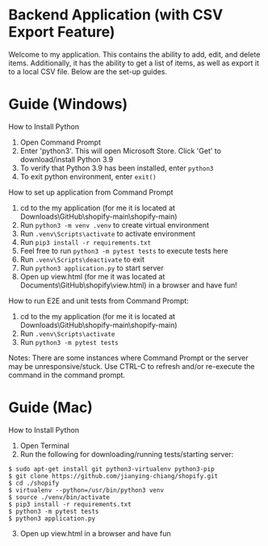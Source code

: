 # Backend Application (with CSV Export Feature)

Welcome to my application. This contains the ability to add, edit, and delete items. Additionally, it has the ability to get a list of items, as well as export it to a local CSV file. Below are the set-up guides.

# Guide (Windows)
How to Install Python
1.  Open Command Prompt
2.  Enter 'python3'. This will open Microsoft Store. Click 'Get' to download/install Python 3.9
3.  To verify that Python 3.9 has been installed, enter ```python3```
4.  To exit python environment, enter ```exit()```

How to set up application from Command Prompt
1. cd to the my application (for me it is located at Downloads\GitHub\shopify-main\shopify-main)
2. Run ```python3 -m venv .venv``` to create virtual environment
3. Run ```.venv\Scripts\activate``` to activate environment
4. Run ```pip3 install -r requirements.txt```
5. Feel free to run ```python3 -m pytest tests``` to execute tests here
6. Run ```.venv\Scripts\deactivate``` to exit
7. Run ```python3 application.py``` to start server
8. Open up view.html (for me it was located at Documents\GitHub\shopify\view.html) in a browser and have fun!

How to run E2E and unit tests from Command Prompt:
1. cd  to the my application (for me it is located at Downloads\GitHub\shopify-main\shopify-main)
2. Run ```.venv\Scripts\activate```
3. Run ```python3 -m pytest tests```

Notes:
There are some instances where Command Prompt or the server may be unresponsive/stuck. Use CTRL-C to refresh and/or re-execute the command in the command prompt.

# Guide (Mac)
How to Install Python
1.  Open Terminal
2.  Run the following for downloading/running tests/starting server: 
``` 
$ sudo apt-get install git python3-virtualenv python3-pip  
$ git clone https://github.com/jianying-chiang/shopify.git  
$ cd ./shopify  
$ virtualenv --python=/usr/bin/python3 venv  
$ source ./venv/bin/activate  
$ pip3 install -r requirements.txt  
$ python3 -m pytest tests  
$ python3 application.py  
```
3. Open up view.html in a browser and have fun
